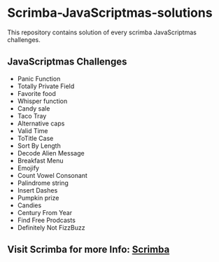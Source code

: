 # Scrimba-JavaScriptmas-solutions

This repository contains solution of every scrimba JavaScriptmas challenges.

## JavaScriptmas Challenges

- Panic Function
- Totally Private Field
- Favorite food
- Whisper function
- Candy sale
- Taco Tray
- Alternative caps
- Valid Time
- ToTitle Case
- Sort By Length
- Decode Alien Message
- Breakfast Menu
- Emojify
- Count Vowel Consonant
- Palindrome string
- Insert Dashes
- Pumpkin prize
- Candies
- Century From Year
- Find Free Prodcasts
- Definitely Not FizzBuzz

## Visit Scrimba for more Info: [Scrimba](https://scrimba.com/dashboard)
